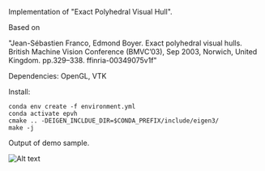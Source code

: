 Implementation of "Exact Polyhedral Visual Hull".

Based on

"Jean-Sébastien Franco, Edmond Boyer. Exact polyhedral visual hulls. British Machine Vision Conference (BMVC’03), Sep 2003, Norwich, United Kingdom. pp.329–338. ffinria-00349075v1f"


Dependencies: OpenGL, VTK

Install:

```
conda env create -f environment.yml
conda activate epvh
cmake .. -DEIGEN_INCLDUE_DIR=$CONDA_PREFIX/include/eigen3/
make -j
```

Output of demo sample.

 ![Alt text]( /datasets/visualhull_result.png?raw=true "Visual Hull of alien")


